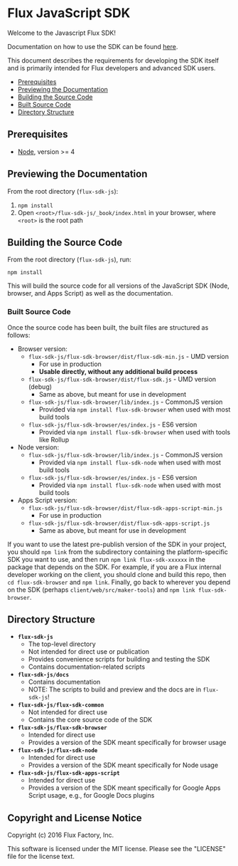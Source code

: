 # Flux JavaScript SDK

Welcome to the Javascript Flux SDK!

Documentation on how to use the SDK can be found [here](https://www.gitbook.com/book/flux/flux-javascript-sdk/details).

This document describes the requirements for developing the SDK itself and is
primarily intended for Flux developers and advanced SDK users.

* [Prerequisites](#prerequisites)
* [Previewing the Documentation](#previewing-the-documentation)
* [Building the Source Code](#building-the-source-code)
* [Built Source Code](#built-source-code)
* [Directory Structure](#directory-structure)

## <a id="prerequisites"></a>Prerequisites

* [Node](https://nodejs.org), version >= 4

## <a id="previewing-the-documentation"></a>Previewing the Documentation

From the root directory (`flux-sdk-js`):

1. `npm install`
1. Open `<root>/flux-sdk-js/_book/index.html` in your browser, where
`<root>` is the root path

## <a id="building-the-source-code"></a>Building the Source Code

From the root directory (`flux-sdk-js`), run:

```
npm install
```

This will build the source code for all versions of the JavaScript SDK
(Node, browser, and Apps Script) as well as the documentation.

### <a id="built-source-code"></a>Built Source Code

Once the source code has been built, the built files are structured as follows:

* Browser version:
  * `flux-sdk-js/flux-sdk-browser/dist/flux-sdk-min.js` - UMD version
    * For use in production
    * **Usable directly, without any additional build process**
  * `flux-sdk-js/flux-sdk-browser/dist/flux-sdk.js` - UMD version (debug)
    * Same as above, but meant for use in development
  * `flux-sdk-js/flux-sdk-browser/lib/index.js` - CommonJS version
    * Provided via `npm install flux-sdk-browser` when used with most
    build tools
  * `flux-sdk-js/flux-sdk-browser/es/index.js` - ES6 version
    * Provided via `npm install flux-sdk-browser` when used with tools like
    Rollup
* Node version:
  * `flux-sdk-js/flux-sdk-browser/lib/index.js` - CommonJS version
    * Provided via `npm install flux-sdk-node` when used with most
    build tools
  * `flux-sdk-js/flux-sdk-browser/es/index.js` - ES6 version
    * Provided via `npm install flux-sdk-node` when used with most
    build tools
* Apps Script version:
  * `flux-sdk-js/flux-sdk-browser/dist/flux-sdk-apps-script-min.js`
    * For use in production
  * `flux-sdk-js/flux-sdk-browser/dist/flux-sdk-apps-script.js`
    * Same as above, but meant for use in development

If you want to use the latest pre-publish version of the SDK in your project,
you should `npm link` from the subdirectory containing the platform-specific
SDK you want to use, and then run `npm link flux-sdk-xxxxxx` in the package
that depends on the SDK. For example, if you are a Flux internal developer
working on the client, you should clone and build this repo, then `cd
flux-sdk-browser` and `npm link`.  Finally, go back to wherever you depend on
the SDK (perhaps `client/web/src/maker-tools`) and `npm link flux-sdk-browser`.

## <a id="directory-structure"></a>Directory Structure

* **`flux-sdk-js`**
  * The top-level directory
  * Not intended for direct use or publication
  * Provides convenience scripts for building and testing the SDK
  * Contains documentation-related scripts
* **`flux-sdk-js/docs`**
  * Contains documentation
  * NOTE: The scripts to build and preview and the docs are in `flux-sdk-js`!
* **`flux-sdk-js/flux-sdk-common`**
  * Not intended for direct use
  * Contains the core source code of the SDK
* **`flux-sdk-js/flux-sdk-browser`**
  * Intended for direct use
  * Provides a version of the SDK meant specifically for browser usage
* **`flux-sdk-js/flux-sdk-node`**
  * Intended for direct use
  * Provides a version of the SDK meant specifically for Node usage
* **`flux-sdk-js/flux-sdk-apps-script`**
  * Intended for direct use
  * Provides a version of the SDK meant specifically for Google Apps Script
  usage, e.g., for Google Docs plugins

## <a id="copyright-notice"></a>Copyright and License Notice

Copyright (c) 2016 Flux Factory, Inc.

This software is licensed under the MIT license. Please see the "LICENSE"
file for the license text.
